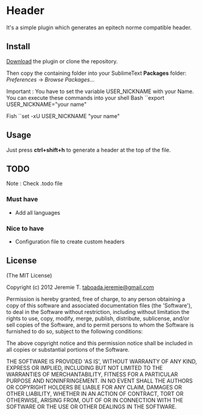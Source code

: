 Header
======

It's a simple plugin which generates an epitech norme compatible header.

Install
-------

[Download](https://github.com/jeremt/header/archive/master.zip) the plugin or clone the repository.

Then copy the containing folder into your SublimeText __Packages__ folder: _Preferences_ -> _Browse Packages_...

Important : You have to set the variable USER_NICKNAME with your Name.
You can execute these commands into your shell
Bash
``export USER_NICKNAME="your name"

Fish
``set -xU USER_NICKNAME "your name"


Usage
-----

Just press __ctrl+shift+h__ to generate a header at the top of the file.

TODO
----
Note : Check .todo file

### Must have

- Add all languages

### Nice to have

- Configuration file to create custom headers

License
-------

(The MIT License)

Copyright (c) 2012 Jeremie T. taboada.jeremie@gmail.com

Permission is hereby granted, free of charge, to any person obtaining
a copy of this software and associated documentation files (the
'Software'), to deal in the Software without restriction, including
without limitation the rights to use, copy, modify, merge, publish,
distribute, sublicense, and/or sell copies of the Software, and to
permit persons to whom the Software is furnished to do so, subject to
the following conditions:

The above copyright notice and this permission notice shall be
included in all copies or substantial portions of the Software.

THE SOFTWARE IS PROVIDED 'AS IS', WITHOUT WARRANTY OF ANY KIND,
EXPRESS OR IMPLIED, INCLUDING BUT NOT LIMITED TO THE WARRANTIES OF
MERCHANTABILITY, FITNESS FOR A PARTICULAR PURPOSE AND NONINFRINGEMENT.
IN NO EVENT SHALL THE AUTHORS OR COPYRIGHT HOLDERS BE LIABLE FOR ANY
CLAIM, DAMAGES OR OTHER LIABILITY, WHETHER IN AN ACTION OF CONTRACT,
TORT OR OTHERWISE, ARISING FROM, OUT OF OR IN CONNECTION WITH THE
SOFTWARE OR THE USE OR OTHER DEALINGS IN THE SOFTWARE.
